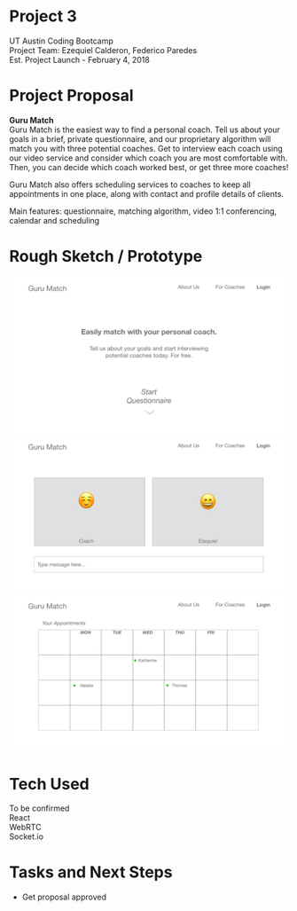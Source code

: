  # Project 3
 UT Austin Coding Bootcamp \
 Project Team: Ezequiel Calderon, Federico Paredes \
 Est. Project Launch - February 4, 2018
 
 # Project Proposal
  
 **Guru Match** \
Guru Match is the easiest way to find a personal coach. Tell us about your goals in a brief, private questionnaire, and our proprietary algorithm will match you with three potential coaches. Get to interview each coach using our video service and consider which coach you are most comfortable with. Then, you can decide which coach worked best, or get three more coaches!

Guru Match also offers scheduling services to coaches to keep all appointments in one place, along with contact and profile details of clients. 

Main features: questionnaire, matching algorithm, video 1:1 conferencing, calendar and scheduling
 
 # Rough Sketch / Prototype
 ![guru home](./GuruMatchHome.png) \
 ![guru video](./GuruMatchVideo.png) \
 ![guru calendar](./GuruMatchCalendar.png) 
 
 # Tech Used
To be confirmed \
React \
WebRTC \
Socket.io
 
 # Tasks and Next Steps
 - Get proposal approved

